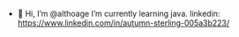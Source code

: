 - 👋 Hi, I’m @althoage
I’m currently learning java.
linkedin: https://www.linkedin.com/in/autumn-sterling-005a3b223/

<!---
althoage/althoage is a ✨ special ✨ repository because its `README.md` (this file) appears on your GitHub profile.
You can click the Preview link to take a look at your changes.
--->
